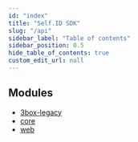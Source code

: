 ```yaml
---
id: "index"
title: "Self.ID SDK"
slug: "/api"
sidebar_label: "Table of contents"
sidebar_position: 0.5
hide_table_of_contents: true
custom_edit_url: null
---
```


## Modules

- [3box-legacy](modules/3box_legacy.md)
- [core](modules/core.md)
- [web](modules/web.md)

